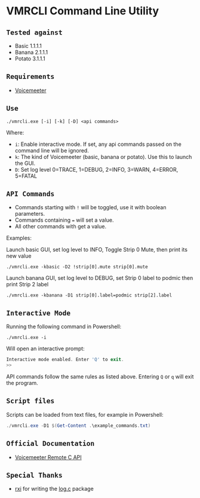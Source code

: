 # VMRCLI Command Line Utility

## `Tested against`

- Basic 1.1.1.1
- Banana 2.1.1.1
- Potato 3.1.1.1

## `Requirements`

- [Voicemeeter](https://voicemeeter.com/)

## `Use`

`./vmrcli.exe [-i] [-k] [-D] <api commands>`

Where:

- `i`: Enable interactive mode. If set, any api commands passed on the command line will be ignored.
- `k`: The kind of Voicemeeter (basic, banana or potato). Use this to launch the GUI.
- `D`: Set log level 0=TRACE, 1=DEBUG, 2=INFO, 3=WARN, 4=ERROR, 5=FATAL

## `API Commands`

- Commands starting with `!` will be toggled, use it with boolean parameters.
- Commands containing `=` will set a value.
- All other commands with get a value.

Examples:

Launch basic GUI, set log level to INFO, Toggle Strip 0 Mute, then print its new value

`./vmrcli.exe -kbasic -D2 !strip[0].mute strip[0].mute`

Launch banana GUI, set log level to DEBUG, set Strip 0 label to podmic then print Strip 2 label

`./vmrcli.exe -kbanana -D1 strip[0].label=podmic strip[2].label`

## `Interactive Mode`

Running the following command in Powershell:

`./vmrcli.exe -i`

Will open an interactive prompt:

```powershell
Interactive mode enabled. Enter 'Q' to exit.
>>
```

API commands follow the same rules as listed above. Entering `Q` or `q` will exit the program.

## `Script files`

Scripts can be loaded from text files, for example in Powershell:

```powershell
./vmrcli.exe -D1 $(Get-Content .\example_commands.txt)
```

## `Official Documentation`

- [Voicemeeter Remote C API](https://github.com/onyx-and-iris/Voicemeeter-SDK/blob/main/VoicemeeterRemoteAPI.pdf)

## `Special Thanks`

- [rxi](https://github.com/rxi) for writing the [log.c](https://github.com/rxi/log.c) package
